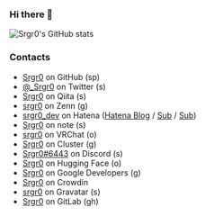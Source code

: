 ### Hi there 👋

![Srgr0's GitHub stats](https://grs-srgr0.vercel.app/api?username=Srgr0&count_private=true&include_all_commits=true&show_icons=true)

### Contacts
- [Srgr0](https://github.com/Srgr0) on GitHub (sp)
- [@_Srgr0](https://twitter.com/_Srgr0) on Twitter (s)
- [Srgr0](https://qiita.com/Srgr0) on Qiita (s)
- [srgr0](https://zenn.dev/srgr0) on Zenn (g)
- [srgr0_dev](https://profile.hatena.ne.jp/srgr0_dev/) on Hatena ([Hatena Blog](https://srgr0.hatenablog.jp/) / [Sub](https://srgr0-dev.hatenablog.com) / [Sub](https://srgr0.hateblo.jp))
- [Srgr0](https://note.com/srgr0/) on note (s)
- [srgr0](https://vrchat.com/home/user/usr_203352c3-2610-4232-9a62-f262c6a03574) on VRChat (o)
- [Srgr0](https://cluster.mu/u/Srgr0) on Cluster (g)
- [Srgr0#6443](https://discordapp.com/users/958373877518585856) on Discord (s)
- [Srgr0](https://huggingface.co/srgr0) on Hugging Face (o)
- [Srgr0](https://g.dev/srgr0) on Google Developers (g)
- [Srgr0](https://crowdin.com/profile/srgr0) on Crowdin
- [srgr0](https://en.gravatar.com/srgr0) on Gravatar (s)
- [Srgr0](https://gitlab.com/Srgr0) on GitLab (gh)
